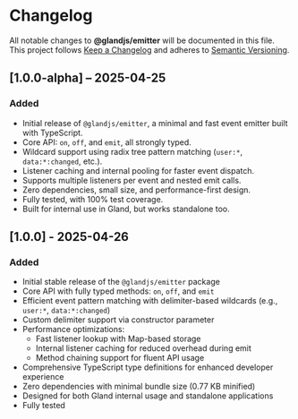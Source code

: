 # Changelog

All notable changes to **@glandjs/emitter** will be documented in this file.
This project follows [Keep a Changelog](https://keepachangelog.com/en/1.0.0/) and adheres to [Semantic Versioning](https://semver.org/spec/v2.0.0.html).

## [1.0.0-alpha] – 2025-04-25

### Added

- Initial release of `@glandjs/emitter`, a minimal and fast event emitter built with TypeScript.
- Core API: `on`, `off`, and `emit`, all strongly typed.
- Wildcard support using radix tree pattern matching (`user:*`, `data:*:changed`, etc.).
- Listener caching and internal pooling for faster event dispatch.
- Supports multiple listeners per event and nested emit calls.
- Zero dependencies, small size, and performance-first design.
- Fully tested, with 100% test coverage.
- Built for internal use in Gland, but works standalone too.

## [1.0.0] - 2025-04-26

### Added

- Initial stable release of the `@glandjs/emitter` package
- Core API with fully typed methods: `on`, `off`, and `emit`
- Efficient event pattern matching with delimiter-based wildcards (e.g., `user:*`, `data:*:changed`)
- Custom delimiter support via constructor parameter
- Performance optimizations:
  - Fast listener lookup with Map-based storage
  - Internal listener caching for reduced overhead during emit
  - Method chaining support for fluent API usage
- Comprehensive TypeScript type definitions for enhanced developer experience
- Zero dependencies with minimal bundle size (0.77 KB minified)
- Designed for both Gland internal usage and standalone applications
- Fully tested

